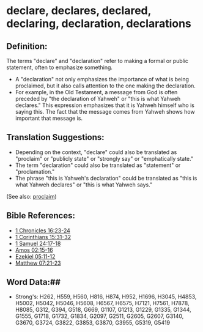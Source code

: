 # declare, declares, declared, declaring, declaration, declarations #

## Definition: ##

The terms "declare" and "declaration" refer to making a formal or public statement, often to emphasize something.

* A "declaration" not only emphasizes the importance of what is being proclaimed, but it also calls attention to the one making the declaration.
* For example, in the Old Testament, a message from God is often preceded by "the declaration of Yahweh" or "this is what Yahweh declares." This expression emphasizes that it is Yahweh himself who is saying this. The fact that the message comes from Yahweh shows how important that message is.

## Translation Suggestions: ##

* Depending on the context, "declare" could also be translated as "proclaim" or "publicly state" or "strongly say" or "emphatically state."
* The term "declaration" could also be translated as "statement" or "proclamation."
* The phrase "this is Yahweh's declaration" could be translated as "this is what Yahweh declares" or "this is what Yahweh says." 

(See also: [proclaim](../other/proclaim.md))

## Bible References: ##

* [1 Chronicles 16:23-24](rc://en/tn/help/1ch/16/23)
* [1 Corinthians 15:31-32](rc://en/tn/help/1co/15/31)
* [1 Samuel 24:17-18](rc://en/tn/help/1sa/24/17)
* [Amos 02:15-16](rc://en/tn/help/amo/02/15)
* [Ezekiel 05:11-12](rc://en/tn/help/ezk/05/11)
* [Matthew 07:21-23](rc://en/tn/help/mat/07/21)

## Word Data:##

* Strong's: H262, H559, H560, H816, H874, H952, H1696, H3045, H4853, H5002, H5042, H5046, H5608, H6567, H6575, H7121, H7561, H7878, H8085, G312, G394, G518, G669, G1107, G1213, G1229, G1335, G1344, G1555, G1718, G1732, G1834, G2097, G2511, G2605, G2607, G3140, G3670, G3724, G3822, G3853, G3870, G3955, G5319, G5419

